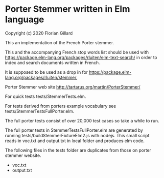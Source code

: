 # Porter Stemmer written in Elm language

Copyright (c) 2020 Florian Gillard

This an implementation of the French Porter stemmer.

This and the accompanying French stop words list should be used with https://package.elm-lang.org/packages/rluiten/elm-text-search/ in order to index and search documents written in French.

It is supposed to be used  as a drop in for https://package.elm-lang.org/packages/rluiten/stemmer, 


Porter Stemmer web site http://tartarus.org/martin/PorterStemmer/

For quick tests tests/StemmerTests.elm.

For tests derived from porters example vocabulary see tests/StemmerTestsFullPorter.elm.

The full porter tests consist of over 20,000 test cases so take a while to run.

The full porter tests in StemmerTestsFullPorter.elm are generated by running tests/buildStemmerFixtureElm2.js with nodejs.
This small script reads in voc.txt and output.txt in local folder and produces elm code.

The following files in the tests folder are duplicates from those on porter stemmer website.

* voc.txt
* output.txt
